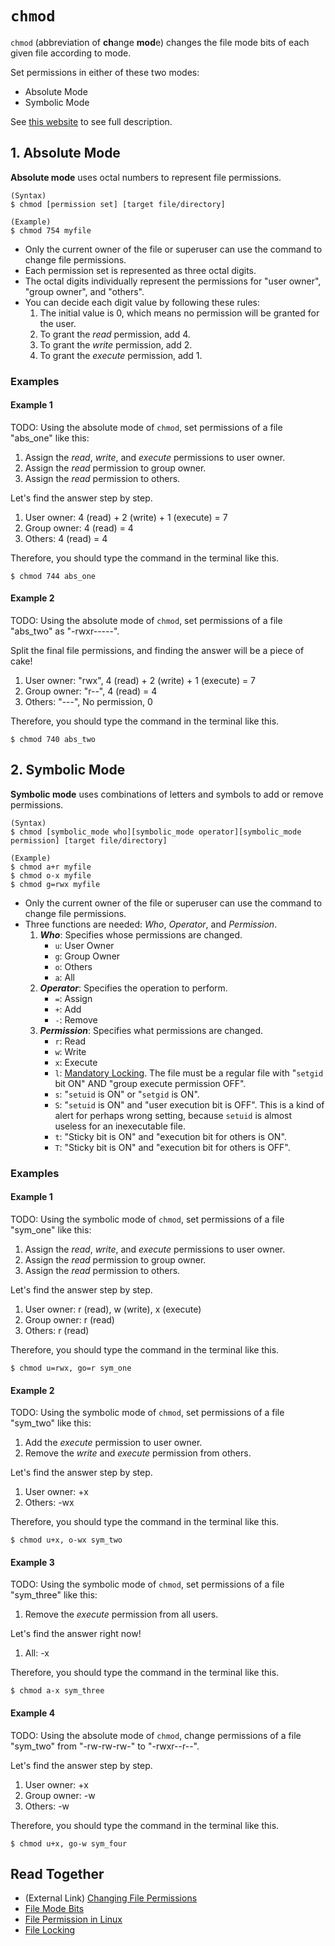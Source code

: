# `chmod`
`chmod` (abbreviation of **ch**ange **mod**e) changes the file mode bits of each given file according to mode.

Set permissions in either of these two modes:

* Absolute Mode
* Symbolic Mode

See [this website](https://docs.oracle.com/cd/E19504-01/802-5750/6i9g464pv/index.html) to see full description.

## 1. Absolute Mode
**Absolute mode** uses octal numbers to represent file permissions.

    (Syntax)
    $ chmod [permission set] [target file/directory]
    
    (Example)
    $ chmod 754 myfile

* Only the current owner of the file or superuser can use the command to change file permissions.
* Each permission set is represented as three octal digits.
* The octal digits individually represent the permissions for "user owner", "group owner", and "others".
* You can decide each digit value by following these rules:
  1. The initial value is 0, which means no permission will be granted for the user.
  2. To grant the *read* permission, add 4.
  3. To grant the *write* permission, add 2.
  4. To grant the *execute* permission, add 1.

### Examples
#### Example 1
TODO: Using the absolute mode of `chmod`, set permissions of a file "abs_one" like this:

  1. Assign the *read*, *write*, and *execute* permissions to user owner.
  2. Assign the *read* permission to group owner.
  3. Assign the *read* permission to others.

Let's find the answer step by step.

1. User owner: 4 (read) + 2 (write) + 1 (execute) = 7
2. Group owner: 4 (read) = 4
3. Others: 4 (read) = 4

Therefore, you should type the command in the terminal like this.

    $ chmod 744 abs_one

#### Example 2
TODO: Using the absolute mode of `chmod`, set permissions of a file "abs_two" as "-rwxr-----".

Split the final file permissions, and finding the answer will be a piece of cake!

1. User owner: "rwx", 4 (read) + 2 (write) + 1 (execute) = 7
2. Group owner: "r--", 4 (read) = 4
3. Others: "---", No permission, 0

Therefore, you should type the command in the terminal like this.

    $ chmod 740 abs_two

## 2. Symbolic Mode
**Symbolic mode** uses combinations of letters and symbols to add or remove permissions.

    (Syntax)
    $ chmod [symbolic_mode who][symbolic_mode operator][symbolic_mode permission] [target file/directory]
    
    (Example)
    $ chmod a+r myfile
    $ chmod o-x myfile
    $ chmod g=rwx myfile

* Only the current owner of the file or superuser can use the command to change file permissions.
* Three functions are needed: *Who*, *Operator*, and *Permission*.
  1. ***Who***: Specifies whose permissions are changed.
     * `u`: User Owner
     * `g`: Group Owner
     * `o`: Others
     * `a`: All
  2. ***Operator***: Specifies the operation to perform.
     * `=`: Assign
     * `+`: Add
     * `-`: Remove
  3. ***Permission***: Specifies what permissions are changed.
     * `r`: Read
     * `w`: Write
     * `x`: Execute
     * `l`: [Mandatory Locking](https://github.com/reruo321/OS-Self-Study/tree/main/_Appendix/Linux/File%20Locking). The file must be a regular file with "`setgid` bit ON" AND "group execute permission OFF".
     * `s`: "`setuid` is ON" or "`setgid` is ON".
     * `S`: "`setuid` is ON" and "user execution bit is OFF". This is a kind of alert for perhaps wrong setting, because `setuid` is almost useless for an inexecutable file.
     * `t`: "Sticky bit is ON" and "execution bit for others is ON".
     * `T`: "Sticky bit is ON" and "execution bit for others is OFF".

### Examples
#### Example 1
TODO: Using the symbolic mode of `chmod`, set permissions of a file "sym_one" like this:

  1. Assign the *read*, *write*, and *execute* permissions to user owner.
  2. Assign the *read* permission to group owner.
  3. Assign the *read* permission to others.

Let's find the answer step by step.

1. User owner: r (read), w (write), x (execute)
2. Group owner: r (read)
3. Others: r (read)

Therefore, you should type the command in the terminal like this.

    $ chmod u=rwx, go=r sym_one

#### Example 2
TODO: Using the symbolic mode of `chmod`, set permissions of a file "sym_two" like this:

  1. Add the *execute* permission to user owner.
  2. Remove the *write* and *execute* permission from others.

Let's find the answer step by step.

1. User owner: +x
2. Others: -wx

Therefore, you should type the command in the terminal like this.

    $ chmod u+x, o-wx sym_two

#### Example 3
TODO: Using the symbolic mode of `chmod`, set permissions of a file "sym_three" like this:

  1. Remove the *execute* permission from all users.

Let's find the answer right now!

1. All: -x

Therefore, you should type the command in the terminal like this.

    $ chmod a-x sym_three

#### Example 4
TODO: Using the absolute mode of `chmod`, change permissions of a file "sym_two" from "-rw-rw-rw-" to "-rwxr--r--".

Let's find the answer step by step.

1. User owner: +x
2. Group owner: -w
3. Others: -w

Therefore, you should type the command in the terminal like this.

    $ chmod u+x, go-w sym_four

## Read Together
* (External Link) [Changing File Permissions](https://docs.oracle.com/cd/E19504-01/802-5750/6i9g464pv/index.html)
* [File Mode Bits](https://github.com/reruo321/OS-Self-Study/tree/main/_Appendix/Linux/File%20Mode%20Bits)
* [File Permission in Linux](https://github.com/reruo321/OS-Self-Study/tree/main/_Appendix/Linux/File%20Permission)
* [File Locking](https://github.com/reruo321/OS-Self-Study/tree/main/_Appendix/Linux/File%20Locking)


